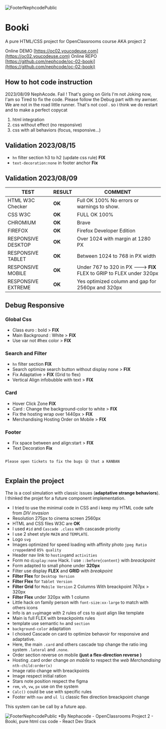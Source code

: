 ![FooterNephcodePublic](https://kpkfzczpavanzocxzyta.supabase.co/storage/v1/object/public/oc-react/readme-header-oc--react-02.png)

# Booki

A pure HTML/CSS project for OpenClassrooms course AKA project 2

Online DEMO [https://oc02.youcodeuse.com](https://oc02.youcodeuse.com)
Online REPO [https://github.com/nephcode/oc-02-booki](https://github.com/nephcode/oc-02-booki)

## How to hot code instruction

2023/08/09 NephAcode. Fail ! That's going on Girls
I'm not Joking now, I'am so Tired to fix the code. Please follow the Debug part with my awnser. We are not in the road little runner. That's not cool . so i think we do restart and to make a perfect copycat

1. html integration
2. css without effect (no responsive)
3. css with all behaviors (focus, responsive...)

## Validation 2023/08/15
- `hn` filter section h3 to h2 (update css rule) **FIX**
- `text-decoration:none` in footer anchor **Fix** 

## Validation 2023/08/09

| TEST               | RESULT | COMMENT                                                              |
| ------------------ | ------ | -------------------------------------------------------------------- |
| HTML W3C Checker   | **OK** | Full OK 100% No errors or warnings to show.                          |
| CSS W3C            | **OK** | FULL OK 100%                                                         |
| CHROMIUM           | **OK** | Brave                                                                |
| FIREFOX            | **OK** | Firefox Developer Edition                                            |
| RESPONSIVE DESKTOP | **OK** | Over 1024 with margin at 1280 PX                                     |
| RESPONSIVE TABLET  | **OK** | Between 1024 to 768 in PX width                                      |
| RESPONSIVE MOBILE  | **OK** | Under 767 to 320 in PX ---> **FIX** FLEX to GRIP to FLEX under 320px |
| RESPONSIVE EXTREME | **OK** | Yes optimized column and gap for 2560px and 320px                    |

## Debug Responsive

### Global Css

- Class euro : bold > **FIX**
- Main Background : White > **FIX**
- Use var not #hex color > **FIX**

### Search and Filter

- `hn` filter section **FIX**
- Search optimize search button without display none > **FIX**
- Fix Adaptative > **FIX** (Grid to flex)
- Vertical Align infobubble with text > **FIX**

### Card

- Hover Click Zone **FIX**
- Card : Change the background-color to white > **FIX**
- Fix the hosting wrap over 1440px > **FIX**
- Merchandising Hosting Order on Mobile > **FIX**

### Footer

- Fix space between and align:start > **FIX**
- Text Decoration **Fix** 

```

Please open tickets to fix the bugs 😛 that a KANBAN


```

## Explain the project

The is a cool simulation with classic issues (**adaptative strange behaviors**). I thinked the projet for a future component implementation.

- I tried to use the minimal code in CSS and i keep my HTML code safe from _DIV invasion_
- Resolution 275px to cinema screen 2560px
- HTML and CSS files W3C are **OK**
- I used `#id` and `Cascade .class` with cascasde priority
- I use 2 sheet style `MAIN` and `TEMPLATE`.
- Logo `svg`
- Images optimized for speed loading with affinity photo `jpeg Ratio cropped`and `85% quality`
- Header nav link to `hosting`and `activities`
- Form no `display:none` Hack. I use `::before{content}` with _breackpoint_
- Form adapted to small phone under **320px**
- Filter use display **FLEX** and **GRID** with _breakpoint_
- **Filter Flex** for `Desktop Version`
- **Filter Flex** for `Tablet Version`
- **Filter Grid** for `Mobile Version` 2 Columns With breackpoint 767px > 320px
- **Filter Flex** under 320px with 1 column
- Little hack on family person with `font-size:xx-large` to match with others icons
- Info is an `svg`image with 2 rules of css to ajust align like template
- Main is full FLEX with breackpoints rules
- template use semantic `hn` and `section`
- `background-color` adaptation
- I choised Cascade on card to optimize behavoir for responsive and adaptative.
- Here, the main `.card` and others cascade top change the ratio img system `.lateral` and `.none`.
- Order section reverse on mobile **(just a flex-direction reverse )**
- Hosting .card order change _on mobile_ to respect the *web Merchandising* `nth-child:order(x)`
- Image ratio change with breackpoints
- Image respect initial ration
- Stars note position respect the figma
- `rem`, `vh`, `vw`, `px` use on the system
- `Calc()` could be use with specific rules
- Footer with `nav` and `ul li` classic flex direction breackpoint change

This system can be call by a future app.

![FooterNephcodePublic](https://kpkfzczpavanzocxzyta.supabase.co/storage/v1/object/public/nephcode-public/githubReadmeSkills.png)
\*By Nephacode - OpenClassrooms Project 2 - Booki, pure html css code - React Dev Stack
